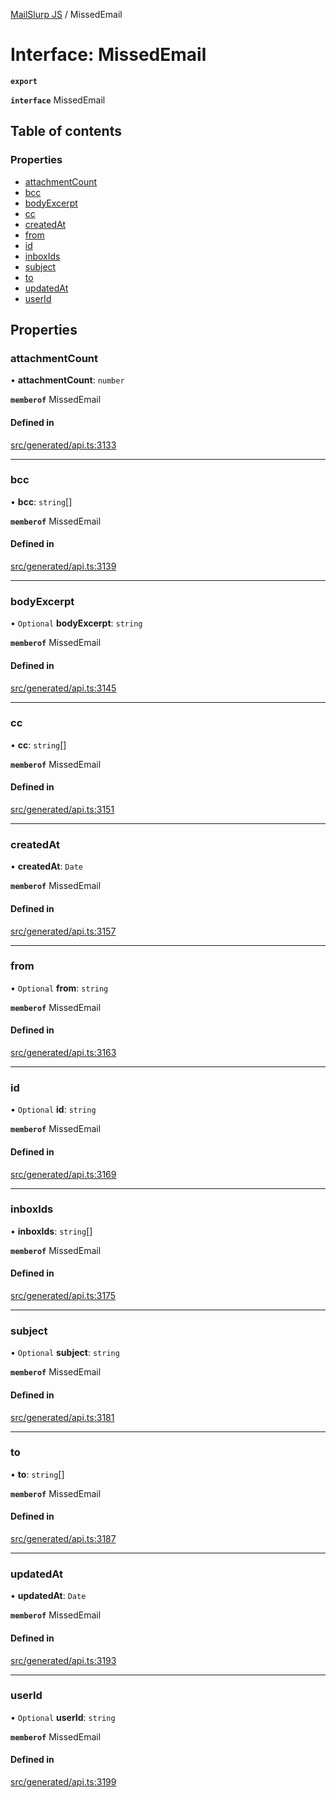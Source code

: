 [MailSlurp JS](../README.md) / MissedEmail

# Interface: MissedEmail

**`export`**

**`interface`** MissedEmail

## Table of contents

### Properties

- [attachmentCount](MissedEmail.md#attachmentcount)
- [bcc](MissedEmail.md#bcc)
- [bodyExcerpt](MissedEmail.md#bodyexcerpt)
- [cc](MissedEmail.md#cc)
- [createdAt](MissedEmail.md#createdat)
- [from](MissedEmail.md#from)
- [id](MissedEmail.md#id)
- [inboxIds](MissedEmail.md#inboxids)
- [subject](MissedEmail.md#subject)
- [to](MissedEmail.md#to)
- [updatedAt](MissedEmail.md#updatedat)
- [userId](MissedEmail.md#userid)

## Properties

### attachmentCount

• **attachmentCount**: `number`

**`memberof`** MissedEmail

#### Defined in

[src/generated/api.ts:3133](https://github.com/mailslurp/mailslurp-client/blob/8c02983/src/generated/api.ts#L3133)

___

### bcc

• **bcc**: `string`[]

**`memberof`** MissedEmail

#### Defined in

[src/generated/api.ts:3139](https://github.com/mailslurp/mailslurp-client/blob/8c02983/src/generated/api.ts#L3139)

___

### bodyExcerpt

• `Optional` **bodyExcerpt**: `string`

**`memberof`** MissedEmail

#### Defined in

[src/generated/api.ts:3145](https://github.com/mailslurp/mailslurp-client/blob/8c02983/src/generated/api.ts#L3145)

___

### cc

• **cc**: `string`[]

**`memberof`** MissedEmail

#### Defined in

[src/generated/api.ts:3151](https://github.com/mailslurp/mailslurp-client/blob/8c02983/src/generated/api.ts#L3151)

___

### createdAt

• **createdAt**: `Date`

**`memberof`** MissedEmail

#### Defined in

[src/generated/api.ts:3157](https://github.com/mailslurp/mailslurp-client/blob/8c02983/src/generated/api.ts#L3157)

___

### from

• `Optional` **from**: `string`

**`memberof`** MissedEmail

#### Defined in

[src/generated/api.ts:3163](https://github.com/mailslurp/mailslurp-client/blob/8c02983/src/generated/api.ts#L3163)

___

### id

• `Optional` **id**: `string`

**`memberof`** MissedEmail

#### Defined in

[src/generated/api.ts:3169](https://github.com/mailslurp/mailslurp-client/blob/8c02983/src/generated/api.ts#L3169)

___

### inboxIds

• **inboxIds**: `string`[]

**`memberof`** MissedEmail

#### Defined in

[src/generated/api.ts:3175](https://github.com/mailslurp/mailslurp-client/blob/8c02983/src/generated/api.ts#L3175)

___

### subject

• `Optional` **subject**: `string`

**`memberof`** MissedEmail

#### Defined in

[src/generated/api.ts:3181](https://github.com/mailslurp/mailslurp-client/blob/8c02983/src/generated/api.ts#L3181)

___

### to

• **to**: `string`[]

**`memberof`** MissedEmail

#### Defined in

[src/generated/api.ts:3187](https://github.com/mailslurp/mailslurp-client/blob/8c02983/src/generated/api.ts#L3187)

___

### updatedAt

• **updatedAt**: `Date`

**`memberof`** MissedEmail

#### Defined in

[src/generated/api.ts:3193](https://github.com/mailslurp/mailslurp-client/blob/8c02983/src/generated/api.ts#L3193)

___

### userId

• `Optional` **userId**: `string`

**`memberof`** MissedEmail

#### Defined in

[src/generated/api.ts:3199](https://github.com/mailslurp/mailslurp-client/blob/8c02983/src/generated/api.ts#L3199)
